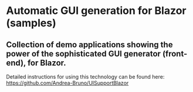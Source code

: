 # Automatic GUI generation for Blazor (samples)

## Collection of demo applications showing the power of the sophisticated GUI generator (front-end), for Blazor.

Detailed instructions for using this technology can be found here:
https://github.com/Andrea-Bruno/UISupportBlazor